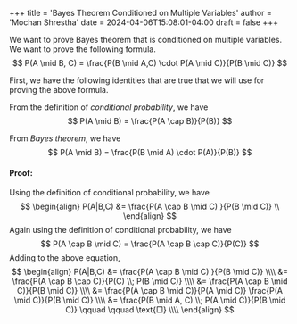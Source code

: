 +++
title = 'Bayes Theorem Conditioned on Multiple Variables'
author = 'Mochan Shrestha'
date = 2024-04-06T15:08:01-04:00
draft = false
+++

We want to prove Bayes theorem that is conditioned on multiple variables. We want to prove the following formula.
$$
P(A \mid B, C) = \frac{P(B \mid A,C) \cdot P(A \mid C)}{P(B \mid C)}
$$

First, we have the following identities that are true that we will use for proving the above formula.

From the definition of _conditional probability_, we have
$$
P(A \mid B) = \frac{P(A \cap B)}{P(B)}
$$

From _Bayes theorem_, we have
$$
P(A \mid B) = \frac{P(B \mid A) \cdot P(A)}{P(B)}
$$

#### Proof:

Using the definition of conditional probability, we have
$$
\begin{align}
P(A|B,C) &= \frac{P(A \cap B \mid C) }{P(B \mid C)} \\
\end{align}
$$
Again using the definition of conditional probability, we have
$$
P(A \cap B \mid C) = \frac{P(A \cap B \cap C)}{P(C)}
$$
Adding to the above equation, 
$$
\begin{align}
P(A|B,C) &= \frac{P(A \cap B \mid C) }{P(B \mid C)} \\\\
&= \frac{P(A \cap B \cap C)}{P(C) \\; P(B \mid C)} \\\\
&= \frac{P(A \cap B \mid C)}{P(B \mid C)} \\\\
&= \frac{P(A \cap B \mid C)}{P(A \mid C)} \frac{P(A \mid C)}{P(B \mid C)} \\\\
&= \frac{P(B \mid A, C) \\; P(A \mid C)}{P(B \mid C)} \qquad \qquad \text{□} \\\\
\end{align}
$$
                                                                  